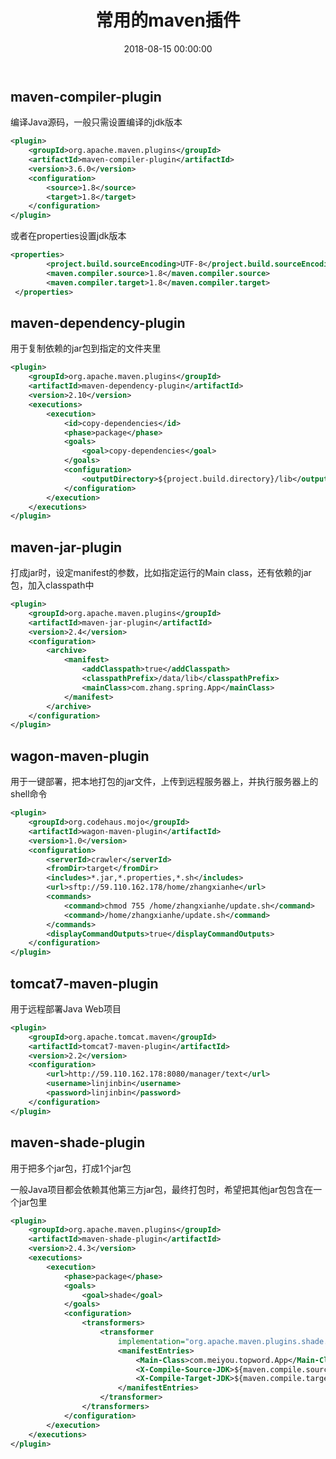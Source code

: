 ﻿---
layout: post
title: 常用的maven插件
date: 2018-08-15 00:00:00
categories: 后端
tags: Maven
---

## maven-compiler-plugin

编译Java源码，一般只需设置编译的jdk版本

```xml
<plugin>
    <groupId>org.apache.maven.plugins</groupId>
    <artifactId>maven-compiler-plugin</artifactId>
    <version>3.6.0</version>
    <configuration>
        <source>1.8</source>
        <target>1.8</target>
    </configuration>
</plugin>
```

或者在properties设置jdk版本

```xml
<properties>
        <project.build.sourceEncoding>UTF-8</project.build.sourceEncoding>
        <maven.compiler.source>1.8</maven.compiler.source>
        <maven.compiler.target>1.8</maven.compiler.target>
 </properties>
```

## maven-dependency-plugin

用于复制依赖的jar包到指定的文件夹里

```xml
<plugin>
    <groupId>org.apache.maven.plugins</groupId>
    <artifactId>maven-dependency-plugin</artifactId>
    <version>2.10</version>
    <executions>
        <execution>
            <id>copy-dependencies</id>
            <phase>package</phase>
            <goals>
                <goal>copy-dependencies</goal>
            </goals>
            <configuration>
                <outputDirectory>${project.build.directory}/lib</outputDirectory>
            </configuration>
        </execution>
    </executions>
</plugin>
```

## maven-jar-plugin

打成jar时，设定manifest的参数，比如指定运行的Main class，还有依赖的jar包，加入classpath中

```xml
<plugin>
    <groupId>org.apache.maven.plugins</groupId>
    <artifactId>maven-jar-plugin</artifactId>
    <version>2.4</version>
    <configuration>
        <archive>
            <manifest>
                <addClasspath>true</addClasspath>
                <classpathPrefix>/data/lib</classpathPrefix>
                <mainClass>com.zhang.spring.App</mainClass>
            </manifest>
        </archive>
    </configuration>
</plugin>
```


##  wagon-maven-plugin

用于一键部署，把本地打包的jar文件，上传到远程服务器上，并执行服务器上的shell命令

```xml
<plugin>
    <groupId>org.codehaus.mojo</groupId>
    <artifactId>wagon-maven-plugin</artifactId>
    <version>1.0</version>
    <configuration>
        <serverId>crawler</serverId>
        <fromDir>target</fromDir>
        <includes>*.jar,*.properties,*.sh</includes>
        <url>sftp://59.110.162.178/home/zhangxianhe</url>
        <commands>
            <command>chmod 755 /home/zhangxianhe/update.sh</command>
            <command>/home/zhangxianhe/update.sh</command>
        </commands>
        <displayCommandOutputs>true</displayCommandOutputs>
    </configuration>
</plugin>
```

##  tomcat7-maven-plugin

用于远程部署Java Web项目

```xml
<plugin>
    <groupId>org.apache.tomcat.maven</groupId>
    <artifactId>tomcat7-maven-plugin</artifactId>
    <version>2.2</version>
    <configuration>
        <url>http://59.110.162.178:8080/manager/text</url>
        <username>linjinbin</username>
        <password>linjinbin</password>
    </configuration>
</plugin>
```

##  maven-shade-plugin

用于把多个jar包，打成1个jar包

一般Java项目都会依赖其他第三方jar包，最终打包时，希望把其他jar包包含在一个jar包里

```xml
<plugin>
    <groupId>org.apache.maven.plugins</groupId>
    <artifactId>maven-shade-plugin</artifactId>
    <version>2.4.3</version>
    <executions>
        <execution>
            <phase>package</phase>
            <goals>
                <goal>shade</goal>
            </goals>
            <configuration>
                <transformers>
                    <transformer
                        implementation="org.apache.maven.plugins.shade.resource.ManifestResourceTransformer">
                        <manifestEntries>
                            <Main-Class>com.meiyou.topword.App</Main-Class>
                            <X-Compile-Source-JDK>${maven.compile.source}</X-Compile-Source-JDK>
                            <X-Compile-Target-JDK>${maven.compile.target}</X-Compile-Target-JDK>
                        </manifestEntries>
                    </transformer>
                </transformers>
            </configuration>
        </execution>
    </executions>
</plugin>
```